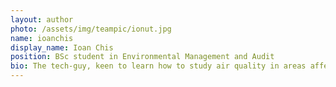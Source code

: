 ```yaml
---
layout: author
photo: /assets/img/teampic/ionut.jpg 
name: ioanchis
display_name: Ioan Chis
position: BSc student in Environmental Management and Audit
bio: The tech-guy, keen to learn how to study air quality in areas affected by the addition of natural contaminants, to learn how to build low-cost multi-gas instruments and how they could be linked to drones.
---
```

